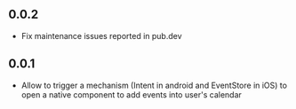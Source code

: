 ## 0.0.2

* Fix maintenance issues reported in pub.dev 


## 0.0.1

* Allow to trigger a mechanism (Intent in android and EventStore in iOS) to open a native component to add events into user's calendar
